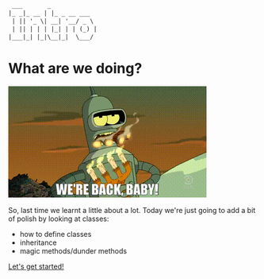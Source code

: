 ```
 ___       _             
|_ _|_ __ | |_ _ __ ___  
 | || '_ \| __| '__/ _ \ 
 | || | | | |_| | | (_) |
|___|_| |_|\__|_|  \___/ 
```
# What are we doing?
![We're back!](../IMGS/Were_back.gif)

So, last time we learnt a little about a lot. Today we're just going to add a bit of polish by looking at classes:
* how to define classes
* inheritance
* magic methods/dunder methods

[Let's get started!](./01_basic_class_structure.md)